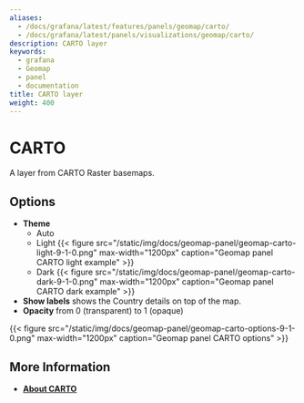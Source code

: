 ```yaml
---
aliases:
  - /docs/grafana/latest/features/panels/geomap/carto/
  - /docs/grafana/latest/panels/visualizations/geomap/carto/
description: CARTO layer
keywords:
  - grafana
  - Geomap
  - panel
  - documentation
title: CARTO layer
weight: 400
---
```


# CARTO

A layer from CARTO Raster basemaps.

## Options

- **Theme**
  - Auto
  - Light
    {{< figure src="/static/img/docs/geomap-panel/geomap-carto-light-9-1-0.png" max-width="1200px" caption="Geomap panel CARTO light example" >}}
  - Dark
    {{< figure src="/static/img/docs/geomap-panel/geomap-carto-dark-9-1-0.png" max-width="1200px" caption="Geomap panel CARTO dark example" >}}
- **Show labels** shows the Country details on top of the map.
- **Opacity** from 0 (transparent) to 1 (opaque)

{{< figure src="/static/img/docs/geomap-panel/geomap-carto-options-9-1-0.png" max-width="1200px" caption="Geomap panel CARTO options" >}}

## More Information

- [**About CARTO**](https://carto.com/about-us/)
